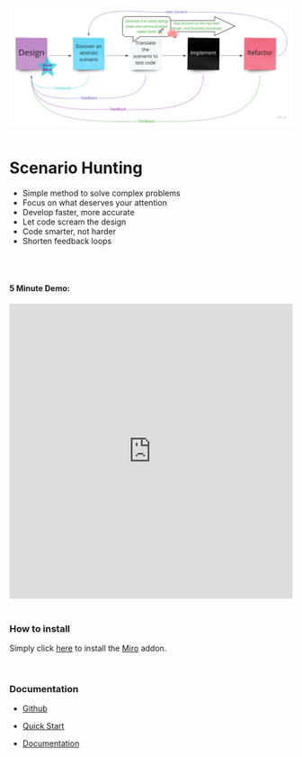 <img src="./sh-process-view.jpg" alt="Scenario Hunting Process"/>


<br/>  
<br/>  

# Scenario Hunting
<ul>
  <li> Simple method to solve complex problems </li>
  <li> Focus on what deserves your attention</li>
  <li> Develop faster, more accurate</li>
  <li> Let code scream the design</li>
  <li> Code smarter, not harder</li>
  <li> Shorten feedback loops</li>
</ul>

<br/>  
<br/>  


#### 5 Minute Demo:

<iframe style="width:100%" height="524" src="https://www.youtube.com/embed/Ou_TkeMsfXs" title="YouTube video player" frameborder="0" allow="accelerometer; autoplay; clipboard-write; encrypted-media; gyroscope; picture-in-picture" allowfullscreen></iframe>


<br/>  
<br/>  

### How to install
Simply click [here](https://miro.com/oauth/authorize/?response_type=code&client_id=3074457356753256770&redirect_uri=%2Fconfirm-app-install%2F) to install the [Miro](https://miro.com) addon.

<br/>  

### Documentation
* [Github](https://github.com/ScenarioHunting/ScenarioHunting)

* [Quick Start](https://docs.scenariohunting.com/#/content/Quick-Start/Installation/article)

* [Documentation](https://docs.scenariohunting.com)
